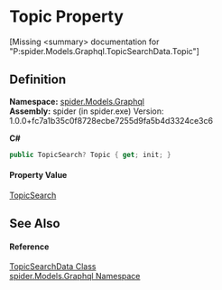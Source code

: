 # Topic Property


\[Missing &lt;summary&gt; documentation for "P:spider.Models.Graphql.TopicSearchData.Topic"\]



## Definition
**Namespace:** <a href="a7324a28-4f46-beaa-9269-26a8fa385391">spider.Models.Graphql</a>  
**Assembly:** spider (in spider.exe) Version: 1.0.0+fc7a1b35c0f8728ecbe7255d9fa5b4d3324ce3c6

**C#**
``` C#
public TopicSearch? Topic { get; init; }
```



#### Property Value
<a href="0e60433b-1d84-f998-cff8-0334a5094462">TopicSearch</a>

## See Also


#### Reference
<a href="b4d4132e-e6c4-c099-49e2-f9d56e64ca99">TopicSearchData Class</a>  
<a href="a7324a28-4f46-beaa-9269-26a8fa385391">spider.Models.Graphql Namespace</a>  
